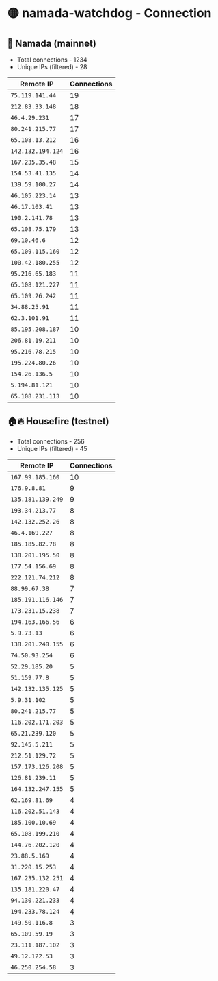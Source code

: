 # 🟡 namada-watchdog - Connection

## 🚀 Namada (mainnet)
- Total connections - 1234
- Unique IPs (filtered) - 28

| Remote IP | Connections |
|-----------|-------------|
| `75.119.141.44` | 19 |
| `212.83.33.148` | 18 |
| `46.4.29.231` | 17 |
| `80.241.215.77` | 17 |
| `65.108.13.212` | 16 |
| `142.132.194.124` | 16 |
| `167.235.35.48` | 15 |
| `154.53.41.135` | 14 |
| `139.59.100.27` | 14 |
| `46.105.223.14` | 13 |
| `46.17.103.41` | 13 |
| `190.2.141.78` | 13 |
| `65.108.75.179` | 13 |
| `69.10.46.6` | 12 |
| `65.109.115.160` | 12 |
| `100.42.180.255` | 12 |
| `95.216.65.183` | 11 |
| `65.108.121.227` | 11 |
| `65.109.26.242` | 11 |
| `34.88.25.91` | 11 |
| `62.3.101.91` | 11 |
| `85.195.208.187` | 10 |
| `206.81.19.211` | 10 |
| `95.216.78.215` | 10 |
| `195.224.80.26` | 10 |
| `154.26.136.5` | 10 |
| `5.194.81.121` | 10 |
| `65.108.231.113` | 10 |

## 🏠🔥 Housefire (testnet)

- Total connections - 256
- Unique IPs (filtered) - 45

| Remote IP | Connections |
|-----------|-------------|
| `167.99.185.160` | 10 |
| `176.9.8.81` | 9 |
| `135.181.139.249` | 9 |
| `193.34.213.77` | 8 |
| `142.132.252.26` | 8 |
| `46.4.169.227` | 8 |
| `185.185.82.78` | 8 |
| `138.201.195.50` | 8 |
| `177.54.156.69` | 8 |
| `222.121.74.212` | 8 |
| `88.99.67.38` | 7 |
| `185.191.116.146` | 7 |
| `173.231.15.238` | 7 |
| `194.163.166.56` | 6 |
| `5.9.73.13` | 6 |
| `138.201.240.155` | 6 |
| `74.50.93.254` | 6 |
| `52.29.185.20` | 5 |
| `51.159.77.8` | 5 |
| `142.132.135.125` | 5 |
| `5.9.31.102` | 5 |
| `80.241.215.77` | 5 |
| `116.202.171.203` | 5 |
| `65.21.239.120` | 5 |
| `92.145.5.211` | 5 |
| `212.51.129.72` | 5 |
| `157.173.126.208` | 5 |
| `126.81.239.11` | 5 |
| `164.132.247.155` | 5 |
| `62.169.81.69` | 4 |
| `116.202.51.143` | 4 |
| `185.100.10.69` | 4 |
| `65.108.199.210` | 4 |
| `144.76.202.120` | 4 |
| `23.88.5.169` | 4 |
| `31.220.15.253` | 4 |
| `167.235.132.251` | 4 |
| `135.181.220.47` | 4 |
| `94.130.221.233` | 4 |
| `194.233.78.124` | 4 |
| `149.50.116.8` | 3 |
| `65.109.59.19` | 3 |
| `23.111.187.102` | 3 |
| `49.12.122.53` | 3 |
| `46.250.254.58` | 3 |

